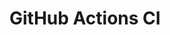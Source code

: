 # GitHub Actions CI


























































































































































































































































































































































































































































































































































































































































































































































































































































































































































































































































































































































































































































































































































































































































































































































































































































































































































































































































































































































































